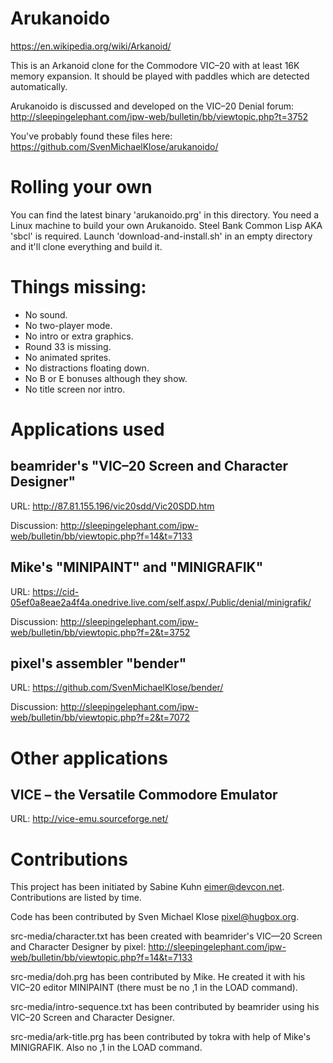 # Arukanoido

https://en.wikipedia.org/wiki/Arkanoid/

This is an Arkanoid clone for the Commodore VIC–20 with at least 16K
memory expansion.  It should be played with paddles which are detected
automatically.

Arukanoido is discussed and developed on the VIC–20 Denial forum:
http://sleepingelephant.com/ipw-web/bulletin/bb/viewtopic.php?t=3752

You've probably found these files here:
https://github.com/SvenMichaelKlose/arukanoido/


# Rolling your own

You can find the latest binary 'arukanoido.prg' in this directory.
You need a Linux machine to build your own Arukanoido.  Steel Bank
Common Lisp AKA 'sbcl' is required.  Launch 'download-and-install.sh'
in an empty directory and it'll clone everything and build it.


# Things missing:

* No sound.
* No two-player mode.
* No intro or extra graphics.
* Round 33 is missing.
* No animated sprites.
* No distractions floating down.
* No B or E bonuses although they show.
* No title screen nor intro.


# Applications used

## beamrider's "VIC–20 Screen and Character Designer"

URL: http://87.81.155.196/vic20sdd/Vic20SDD.htm

Discussion: http://sleepingelephant.com/ipw-web/bulletin/bb/viewtopic.php?f=14&t=7133

## Mike's "MINIPAINT" and "MINIGRAFIK"

URL: https://cid-05ef0a8eae2a4f4a.onedrive.live.com/self.aspx/.Public/denial/minigrafik/

Discussion: http://sleepingelephant.com/ipw-web/bulletin/bb/viewtopic.php?f=2&t=3752

## pixel's assembler "bender"

URL: https://github.com/SvenMichaelKlose/bender/

Discussion: http://sleepingelephant.com/ipw-web/bulletin/bb/viewtopic.php?f=2&t=7072


# Other applications

## VICE – the Versatile Commodore Emulator

URL: http://vice-emu.sourceforge.net/


# Contributions

This project has been initiated by Sabine Kuhn <eimer@devcon.net>.
Contributions are listed by time.

Code has been contributed by Sven Michael Klose <pixel@hugbox.org>.

src-media/character.txt has been created with beamrider's VIC—20 Screen
and Character Designer by pixel:
http://sleepingelephant.com/ipw-web/bulletin/bb/viewtopic.php?f=14&t=7133

src-media/doh.prg has been contributed by Mike. He created it
with his VIC–20 editor MINIPAINT (there must be no ,1 in the LOAD command).

src-media/intro-sequence.txt has been contributed by beamrider using his
VIC–20 Screen and Character Designer.

src-media/ark-title.prg has been contributed by tokra with help of
Mike's MINIGRAFIK. Also no ,1 in the LOAD command.
